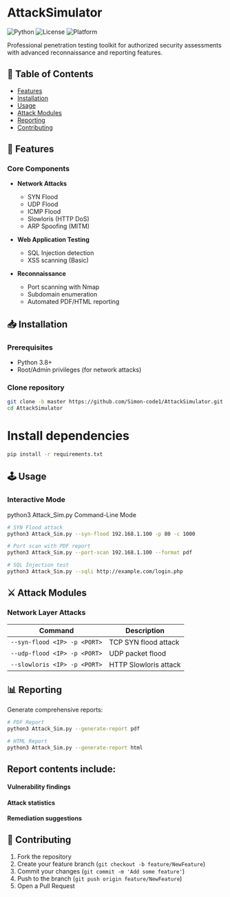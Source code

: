 # AttackSimulator

![Python](https://img.shields.io/badge/python-3.8+-blue.svg)
![License](https://img.shields.io/badge/license-MIT-green.svg)
![Platform](https://img.shields.io/badge/platform-Linux%20%7C%20Windows-lightgrey.svg)

Professional penetration testing toolkit for authorized security assessments with advanced reconnaissance and reporting features.

## 📌 Table of Contents
- [Features](#-features)
- [Installation](#-installation)
- [Usage](#-usage)
- [Attack Modules](#-attack-modules)
- [Reporting](#-reporting)
- [Contributing](#-contributing)

## 🧰 Features

### Core Components
- **Network Attacks**
  - SYN Flood
  - UDP Flood
  - ICMP Flood
  - Slowloris (HTTP DoS)
  - ARP Spoofing (MITM)

- **Web Application Testing**
  - SQL Injection detection
  - XSS scanning (Basic)

- **Reconnaissance**
  - Port scanning with Nmap
  - Subdomain enumeration
  - Automated PDF/HTML reporting

## 📥 Installation

### Prerequisites
- Python 3.8+
- Root/Admin privileges (for network attacks)

### Clone repository
```bash
git clone -b master https://github.com/Simon-code1/AttackSimulator.git
cd AttackSimulator
```

# Install dependencies
```bash
pip install -r requirements.txt
```

## 🕹️ Usage

### Interactive Mode

python3 Attack_Sim.py
Command-Line Mode
```bash
# SYN Flood attack
python3 Attack_Sim.py --syn-flood 192.168.1.100 -p 80 -c 1000

# Port scan with PDF report
python3 Attack_Sim.py --port-scan 192.168.1.100 --format pdf

# SQL Injection test
python3 Attack_Sim.py --sqli http://example.com/login.php
```
## ⚔️ Attack Modules
### Network Layer Attacks

| Command                       | Description                     |
|-------------------------------|---------------------------------|
| `--syn-flood <IP> -p <PORT>`  | TCP SYN flood attack            |
| `--udp-flood <IP> -p <PORT>`  | UDP packet flood                |
| `--slowloris <IP> -p <PORT>`  | HTTP Slowloris attack           |

## 📊 Reporting
Generate comprehensive reports:

```bash
# PDF Report
python3 Attack_Sim.py --generate-report pdf

# HTML Report
python3 Attack_Sim.py --generate-report html
```
## Report contents include:

#### Vulnerability findings

#### Attack statistics

#### Remediation suggestions

## 🤝 Contributing

1. Fork the repository
2. Create your feature branch (`git checkout -b feature/NewFeature`)
3. Commit your changes (`git commit -m 'Add some feature'`)
4. Push to the branch (`git push origin feature/NewFeature`)
5. Open a Pull Request
